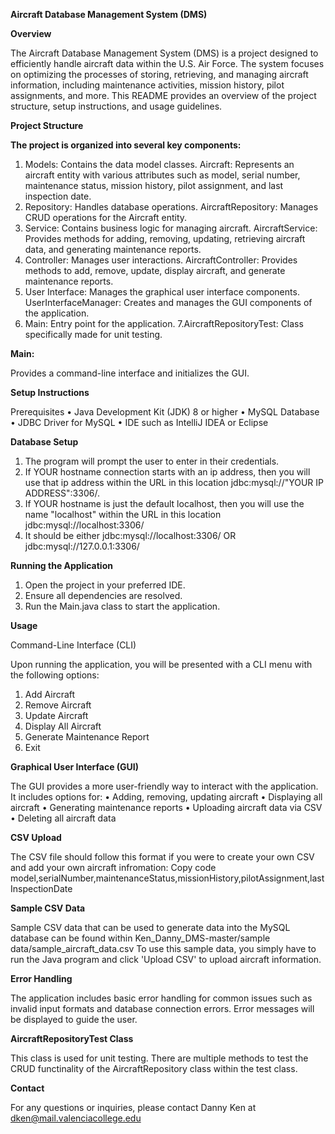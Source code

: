 **Aircraft Database Management System (DMS)**

**Overview**

The Aircraft Database Management System (DMS) is a project designed to efficiently handle aircraft data within the U.S. Air Force. The system focuses on optimizing the processes of storing, retrieving, and managing aircraft information, including maintenance activities, mission history, pilot assignments, and more. This README provides an overview of the project structure, setup instructions, and usage guidelines.

**Project Structure**

**The project is organized into several key components:**

1.	Models: Contains the data model classes.
Aircraft: Represents an aircraft entity with various attributes such as model, serial number, maintenance status, mission history, pilot assignment, and last inspection date.
2.	Repository: Handles database operations.
AircraftRepository: Manages CRUD operations for the Aircraft entity.
3.	Service: Contains business logic for managing aircraft.
AircraftService: Provides methods for adding, removing, updating, retrieving aircraft data, and generating maintenance reports.
4.	Controller: Manages user interactions.
AircraftController: Provides methods to add, remove, update, display aircraft, and generate maintenance reports.
5.	User Interface: Manages the graphical user interface components.
UserInterfaceManager: Creates and manages the GUI components of the application.
6.	Main: Entry point for the application.
7.AircraftRepositoryTest: Class specifically made for unit testing.

**Main:**

Provides a command-line interface and initializes the GUI.

**Setup Instructions**

Prerequisites
•	Java Development Kit (JDK) 8 or higher
•	MySQL Database
•	JDBC Driver for MySQL
•	IDE such as IntelliJ IDEA or Eclipse


**Database Setup**
1. The program will prompt the user to enter in their credentials.
2. If YOUR hostname connection starts with an ip address, then you will use that ip address within the URL in this location jdbc:mysql://"YOUR IP ADDRESS":3306/.
4. If YOUR hostname is just the default localhost, then you will use the name "localhost" within the URL in this location jdbc:mysql://localhost:3306/
5. It should be either jdbc:mysql://localhost:3306/ OR jdbc:mysql://127.0.0.1:3306/

**Running the Application**
1. Open the project in your preferred IDE.
2. Ensure all dependencies are resolved.
3. Run the Main.java class to start the application.
   

**Usage**

Command-Line Interface (CLI)

Upon running the application, you will be presented with a CLI menu with the following options:
1.	Add Aircraft
2.	Remove Aircraft
3.	Update Aircraft
4.	Display All Aircraft
5.	Generate Maintenance Report
6.	Exit

**Graphical User Interface (GUI)**

The GUI provides a more user-friendly way to interact with the application. It includes options for:
•	Adding, removing, updating aircraft
•	Displaying all aircraft
•	Generating maintenance reports
•	Uploading aircraft data via CSV
•	Deleting all aircraft data

**CSV Upload**

The CSV file should follow this format if you were to create your own CSV and add your own aircraft infromation:
Copy code
model,serialNumber,maintenanceStatus,missionHistory,pilotAssignment,lastInspectionDate

**Sample CSV Data**

Sample CSV data that can be used to generate data into the MySQL database can be found within Ken_Danny_DMS-master/sample data/sample_aircraft_data.csv
To use this sample data, you simply have to run the Java program and click 'Upload CSV' to upload aircraft information. 

**Error Handling**

The application includes basic error handling for common issues such as invalid input formats and database connection errors. Error messages will be displayed to guide the user.

**AircraftRepositoryTest Class**

This class is used for unit testing. There are multiple methods to test the CRUD functinality of the AircraftRepository class within the test class. 

**Contact**

For any questions or inquiries, please contact Danny Ken at dken@mail.valenciacollege.edu


   
